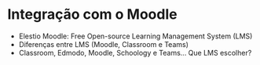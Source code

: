 # Integração com o Moodle





- Elestio Moodle: Free Open-source Learning Management System (LMS)
- Diferenças entre LMS (Moodle, Classroom e Teams)
- Classroom, Edmodo, Moodle, Schoology e Teams... Que LMS escolher?




